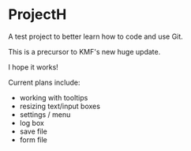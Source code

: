 # ProjectH
A test project to better learn how to code and use Git.

This is a precursor to KMF's new huge update.

I hope it works!

Current plans include:
- working with tooltips
- resizing text/input boxes
- settings / menu
- log box
- save file
- form file